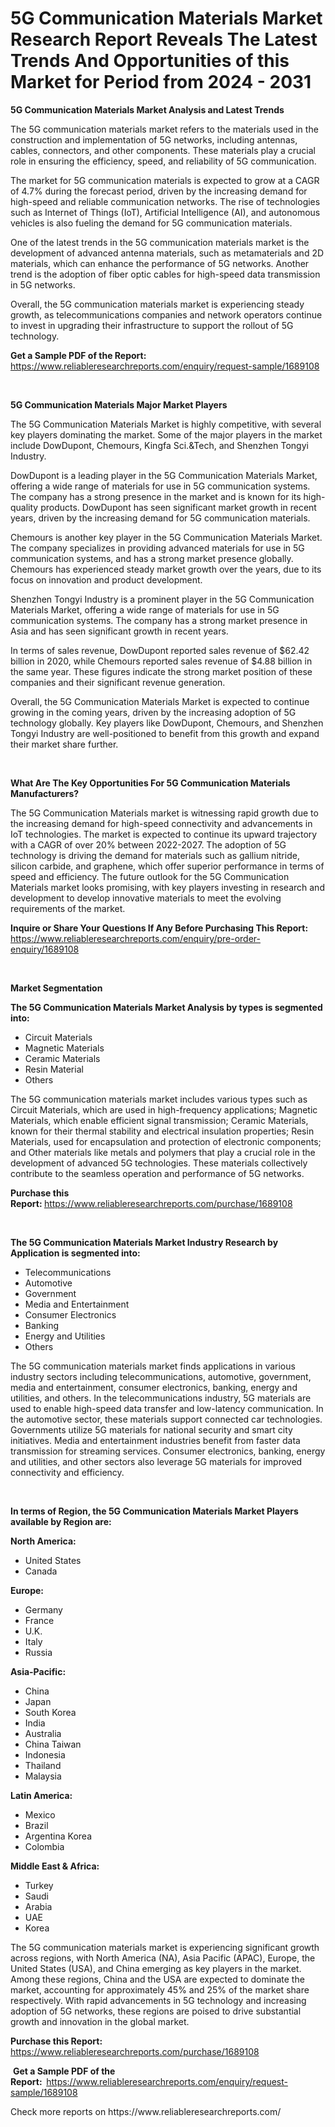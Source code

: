 <p><h1>5G Communication Materials Market Research Report Reveals The Latest Trends And Opportunities of this Market for Period from 2024 - 2031</h1></p><p><strong>5G Communication Materials Market Analysis and Latest Trends</strong></p>
<p><p>The 5G communication materials market refers to the materials used in the construction and implementation of 5G networks, including antennas, cables, connectors, and other components. These materials play a crucial role in ensuring the efficiency, speed, and reliability of 5G communication.</p><p>The market for 5G communication materials is expected to grow at a CAGR of 4.7% during the forecast period, driven by the increasing demand for high-speed and reliable communication networks. The rise of technologies such as Internet of Things (IoT), Artificial Intelligence (AI), and autonomous vehicles is also fueling the demand for 5G communication materials.</p><p>One of the latest trends in the 5G communication materials market is the development of advanced antenna materials, such as metamaterials and 2D materials, which can enhance the performance of 5G networks. Another trend is the adoption of fiber optic cables for high-speed data transmission in 5G networks.</p><p>Overall, the 5G communication materials market is experiencing steady growth, as telecommunications companies and network operators continue to invest in upgrading their infrastructure to support the rollout of 5G technology.</p></p>
<p><strong>Get a Sample PDF of the Report:&nbsp;</strong> <a href="https://www.reliableresearchreports.com/enquiry/request-sample/1689108">https://www.reliableresearchreports.com/enquiry/request-sample/1689108</a></p>
<p>&nbsp;</p>
<p><strong>5G Communication Materials Major Market Players</strong></p>
<p><p>The 5G Communication Materials Market is highly competitive, with several key players dominating the market. Some of the major players in the market include DowDupont, Chemours, Kingfa Sci.&Tech, and Shenzhen Tongyi Industry.</p><p>DowDupont is a leading player in the 5G Communication Materials Market, offering a wide range of materials for use in 5G communication systems. The company has a strong presence in the market and is known for its high-quality products. DowDupont has seen significant market growth in recent years, driven by the increasing demand for 5G communication materials.</p><p>Chemours is another key player in the 5G Communication Materials Market. The company specializes in providing advanced materials for use in 5G communication systems, and has a strong market presence globally. Chemours has experienced steady market growth over the years, due to its focus on innovation and product development.</p><p>Shenzhen Tongyi Industry is a prominent player in the 5G Communication Materials Market, offering a wide range of materials for use in 5G communication systems. The company has a strong market presence in Asia and has seen significant growth in recent years.</p><p>In terms of sales revenue, DowDupont reported sales revenue of $62.42 billion in 2020, while Chemours reported sales revenue of $4.88 billion in the same year. These figures indicate the strong market position of these companies and their significant revenue generation.</p><p>Overall, the 5G Communication Materials Market is expected to continue growing in the coming years, driven by the increasing adoption of 5G technology globally. Key players like DowDupont, Chemours, and Shenzhen Tongyi Industry are well-positioned to benefit from this growth and expand their market share further.</p></p>
<p>&nbsp;</p>
<p><strong>What Are The Key Opportunities For 5G Communication Materials Manufacturers?</strong></p>
<p><p>The 5G Communication Materials market is witnessing rapid growth due to the increasing demand for high-speed connectivity and advancements in IoT technologies. The market is expected to continue its upward trajectory with a CAGR of over 20% between 2022-2027. The adoption of 5G technology is driving the demand for materials such as gallium nitride, silicon carbide, and graphene, which offer superior performance in terms of speed and efficiency. The future outlook for the 5G Communication Materials market looks promising, with key players investing in research and development to develop innovative materials to meet the evolving requirements of the market.</p></p>
<p><strong>Inquire or Share Your Questions If Any Before Purchasing This Report:</strong> <a href="https://www.reliableresearchreports.com/enquiry/pre-order-enquiry/1689108">https://www.reliableresearchreports.com/enquiry/pre-order-enquiry/1689108</a></p>
<p>&nbsp;</p>
<p><strong>Market Segmentation</strong></p>
<p><strong>The 5G Communication Materials Market Analysis by types is segmented into:</strong></p>
<p><ul><li>Circuit Materials</li><li>Magnetic Materials</li><li>Ceramic Materials</li><li>Resin Material</li><li>Others</li></ul></p>
<p><p>The 5G communication materials market includes various types such as Circuit Materials, which are used in high-frequency applications; Magnetic Materials, which enable efficient signal transmission; Ceramic Materials, known for their thermal stability and electrical insulation properties; Resin Materials, used for encapsulation and protection of electronic components; and Other materials like metals and polymers that play a crucial role in the development of advanced 5G technologies. These materials collectively contribute to the seamless operation and performance of 5G networks.</p></p>
<p><strong>Purchase this Report:&nbsp;</strong><a href="https://www.reliableresearchreports.com/purchase/1689108">https://www.reliableresearchreports.com/purchase/1689108</a></p>
<p>&nbsp;</p>
<p><strong>The 5G Communication Materials Market Industry Research by Application is segmented into:</strong></p>
<p><ul><li>Telecommunications</li><li>Automotive</li><li>Government</li><li>Media and Entertainment</li><li>Consumer Electronics</li><li>Banking</li><li>Energy and Utilities</li><li>Others</li></ul></p>
<p><p>The 5G communication materials market finds applications in various industry sectors including telecommunications, automotive, government, media and entertainment, consumer electronics, banking, energy and utilities, and others. In the telecommunications industry, 5G materials are used to enable high-speed data transfer and low-latency communication. In the automotive sector, these materials support connected car technologies. Governments utilize 5G materials for national security and smart city initiatives. Media and entertainment industries benefit from faster data transmission for streaming services. Consumer electronics, banking, energy and utilities, and other sectors also leverage 5G materials for improved connectivity and efficiency.</p></p>
<p>&nbsp;</p>
<p><strong>In terms of Region, the 5G Communication Materials Market Players available by Region are:</strong></p>
<p>
    <p> <strong> North America: </strong>
        <ul>
            <li>United States</li>
            <li>Canada</li>
        </ul>
        </p> 
    <p> <strong> Europe: </strong>
        <ul>
            <li>Germany</li>
            <li>France</li>
            <li>U.K.</li>
            <li>Italy</li>
            <li>Russia</li>
        </ul>
        </p> 
    <p> <strong> Asia-Pacific: </strong>
        <ul>
            <li>China</li>
            <li>Japan</li>
            <li>South Korea</li>
            <li>India</li>
            <li>Australia</li>
            <li>China Taiwan</li>
            <li>Indonesia</li>
            <li>Thailand</li>
            <li>Malaysia</li>
        </ul>
        </p> 
    <p> <strong> Latin America: </strong>
        <ul>
            <li>Mexico</li>
            <li>Brazil</li>
            <li>Argentina Korea</li>
            <li>Colombia</li>
        </ul>
        </p> 
    <p> <strong> Middle East & Africa: </strong>
        <ul>
            <li>Turkey</li>
            <li>Saudi</li>
            <li>Arabia</li>
            <li>UAE</li>
            <li>Korea</li>
        </ul>
    </p>
    </p>
<p><p>The 5G communication materials market is experiencing significant growth across regions, with North America (NA), Asia Pacific (APAC), Europe, the United States (USA), and China emerging as key players in the market. Among these regions, China and the USA are expected to dominate the market, accounting for approximately 45% and 25% of the market share respectively. With rapid advancements in 5G technology and increasing adoption of 5G networks, these regions are poised to drive substantial growth and innovation in the global market.</p></p>
<p><strong>Purchase this Report: </strong><a href="https://www.reliableresearchreports.com/purchase/1689108">https://www.reliableresearchreports.com/purchase/1689108</a></p>
<p>&nbsp;<strong>Get a Sample PDF of the Report:&nbsp;&nbsp;</strong><a href="https://www.reliableresearchreports.com/enquiry/request-sample/1689108">https://www.reliableresearchreports.com/enquiry/request-sample/1689108</a></p>
<p><strong></strong></p>
<p>Check more reports on https://www.reliableresearchreports.com/</p>